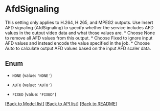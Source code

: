 # AfdSignaling

This setting only applies to H.264, H.265, and MPEG2 outputs. Use Insert AFD signaling (AfdSignaling) to specify whether the service includes AFD values in the output video data and what those values are. * Choose None to remove all AFD values from this output. * Choose Fixed to ignore input AFD values and instead encode the value specified in the job. * Choose Auto to calculate output AFD values based on the input AFD scaler data.

## Enum

* `NONE` (value: `'NONE'`)

* `AUTO` (value: `'AUTO'`)

* `FIXED` (value: `'FIXED'`)

[[Back to Model list]](../README.md#documentation-for-models) [[Back to API list]](../README.md#documentation-for-api-endpoints) [[Back to README]](../README.md)


